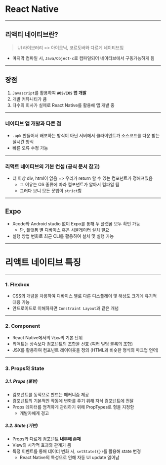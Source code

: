 # React Native

---

## 리액티 네이티브란?
> UI 라이브러리 => 아이오닉, 코르도바와 다르게 네이티브임
- 마지막 컴파일 시, `Java/Object-c`로 컴파일되어 네이티브에서 구동가능하게 됨

---
## 장점
1. `Javascript`를 활용하여 **`AOS/IOS` 앱 개발**
2. 개발 커뮤니티가 큼
3. 다수의 회사가 실제로 React Native를 활용해 앱 개발 중

---
### 네이티브 앱 개발과 다른 점
- `.apk` 만들어서 배포하는 방식이 아닌 서버에서 클라이언트가 소스코드를 다운 받는 실시간 방식
- 빠른 오류 수정 가능
---
### 리액트 네이티브의 기본 컨셉 (공식 문서 참고)
- 더 이상 div, html이 없음 => 우리가 return 할 수 있는 컴포넌트가 정해져있음
	- 그 이유는 OS 종류에 따라 컴포넌트가 알아서 컴파일 됨
	- 그러다 보니 모든 문법이 `strict`함

---

## Expo
- Xcode와 Android studio 없이 Expo를 통해 두 플랫폼 모두 확인 가능
	- 단, 플랫폼 별 디바이스 혹은 시뮬레이터 설치 필요
- 실행 방법 변화로 최근 CLI를 활용하여 설치 및 실행 가능 

---
# 리액트 네이티브 특징

---

### 1. Flexbox
- CSS의 개념을 차용하여 디바이스 별로 다른 디스플레이 및 해상도 크기에 유기적 대응 가능
- 안드로이드로 이해하자면 `Constraint Layout`과 같은 개념

---

### 2. Component
- React Native에서의 `View`의 기본 단위
- 리액트는 상속보다 컴포넌트의 조합을 선호 (여러 빌딩 블록의 조합)
- JSX를 활용하여 컴포넌트 레이아웃을 정의 (HTML과 비슷한 형식의 마크업 언어)



--- 
### 3. Props와 State
##### 3.1. Props (불변)
- 컴포넌트를 동적으로 만드는 메커니즘 제공
- 컴포넌트의 기본적인 작동에 변화를 주기 위해 자식 컴포넌트에 전달
- Props 데이터를 엄격하게 관리하기 위해 PropTypes로 형을 지정함
	- 개발자에게 경고


##### 3.2. State (가변)
- Props와 다르게 컴포넌트 **내부에 존재**
- View의 시각적 효과와 관계가 큼
- 특정 이벤트를 통해 데이터 변화 시, `setState({})`를 활용해 state 변경
	- React Native의 특성으로 인해 자동 UI update 일어남





















